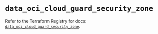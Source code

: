 # `data_oci_cloud_guard_security_zone`

Refer to the Terraform Registry for docs: [`data_oci_cloud_guard_security_zone`](https://registry.terraform.io/providers/oracle/oci/6.37.0/docs/data-sources/cloud_guard_security_zone).
